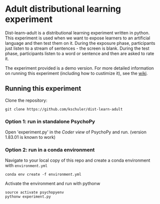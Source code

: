 # Adult distributional learning experiment
Dist-learn-adult is a distributional learning experiment written in python.  This experiment is used when we want to expose learners to an artificial language and then test them on it. During the exposure phase, participants just listen to a stream of sentences - the screen is blank.  During the test phase, participants listen to a word or sentence and then are asked to rate it.

The experiment provided is a demo version. For more detailed information on running this experiment (including how to custimize it), see the [wiki](https://github.com/kschuler/dist-learn-adult/wiki).

## Running this experiment
Clone the repository:
```
git clone https://github.com/kschuler/dist-learn-adult
```
### Option 1: run in standalone PsychoPy
Open 'experiment.py' in the *Coder view* of PsychoPy and run. (version 1.83.01 is known to work)

### Option 2: run in a conda environment
Navigate to your local copy of this repo and create a conda environment with `environment.yml`
```
conda env create -f environment.yml
```
Activate the environment and run with pythonw
```
source activate psychopyenv
pythonw experiment.py
```

